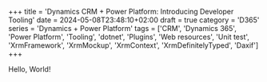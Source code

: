 +++
title = 'Dynamics CRM + Power Platform: Introducing Developer Tooling'
date = 2024-05-08T23:48:10+02:00
draft = true
category = 'D365'
series = 'Dynamics + Power Platform'
tags = ['CRM', 'Dynamics 365', 'Power Platform', 'Tooling', 'dotnet', 'Plugins', 'Web resources', 'Unit test', 'XrmFramework', 'XrmMockup', 'XrmContext', 'XrmDefinitelyTyped', 'Daxif']
+++

Hello, World!
